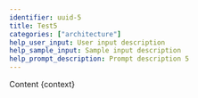 ```yaml
---
identifier: uuid-5
title: Test5
categories: ["architecture"]
help_user_input: User input description
help_sample_input: Sample input description
help_prompt_description: Prompt description 5
---
```

Content  {context}

